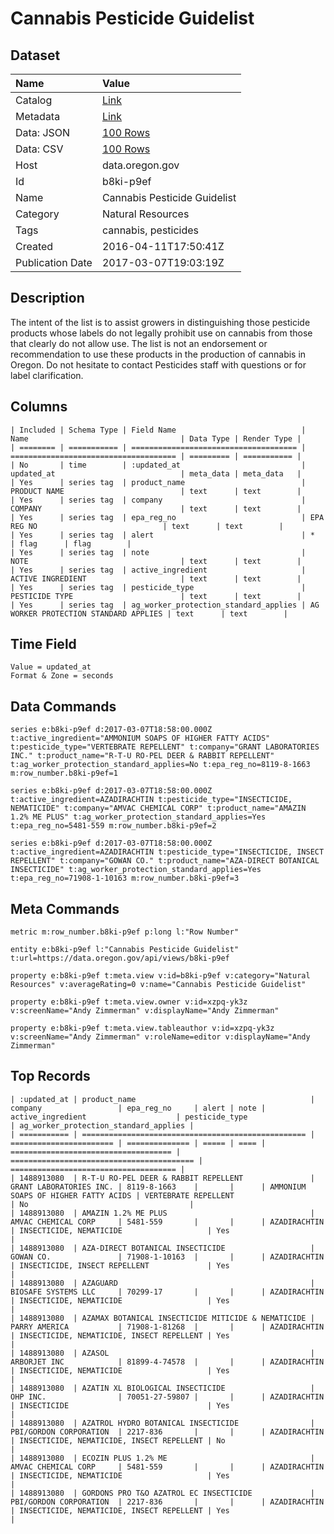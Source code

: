 # Cannabis Pesticide Guidelist

## Dataset

| Name | Value |
| :--- | :---- |
| Catalog | [Link](https://catalog.data.gov/dataset/cannabis-pesticide-guidelist) |
| Metadata | [Link](https://data.oregon.gov/api/views/b8ki-p9ef) |
| Data: JSON | [100 Rows](https://data.oregon.gov/api/views/b8ki-p9ef/rows.json?max_rows=100) |
| Data: CSV | [100 Rows](https://data.oregon.gov/api/views/b8ki-p9ef/rows.csv?max_rows=100) |
| Host | data.oregon.gov |
| Id | b8ki-p9ef |
| Name | Cannabis Pesticide Guidelist |
| Category | Natural Resources |
| Tags | cannabis, pesticides |
| Created | 2016-04-11T17:50:41Z |
| Publication Date | 2017-03-07T19:03:19Z |

## Description

The intent of the list is to assist growers in distinguishing those pesticide products whose labels do not legally prohibit use on cannabis from those that clearly do not allow use. The list is not an endorsement or recommendation to use these products in the production of cannabis in Oregon. Do not hesitate to contact Pesticides staff with questions or for label clarification.

## Columns

```ls
| Included | Schema Type | Field Name                            | Name                                  | Data Type | Render Type |
| ======== | =========== | ===================================== | ===================================== | ========= | =========== |
| No       | time        | :updated_at                           | updated_at                            | meta_data | meta_data   |
| Yes      | series tag  | product_name                          | PRODUCT NAME                          | text      | text        |
| Yes      | series tag  | company                               | COMPANY                               | text      | text        |
| Yes      | series tag  | epa_reg_no                            | EPA REG NO                            | text      | text        |
| Yes      | series tag  | alert                                 | *                                     | flag      | flag        |
| Yes      | series tag  | note                                  | NOTE                                  | text      | text        |
| Yes      | series tag  | active_ingredient                     | ACTIVE INGREDIENT                     | text      | text        |
| Yes      | series tag  | pesticide_type                        | PESTICIDE TYPE                        | text      | text        |
| Yes      | series tag  | ag_worker_protection_standard_applies | AG WORKER PROTECTION STANDARD APPLIES | text      | text        |
```

## Time Field

```ls
Value = updated_at
Format & Zone = seconds
```

## Data Commands

```ls
series e:b8ki-p9ef d:2017-03-07T18:58:00.000Z t:active_ingredient="AMMONIUM SOAPS OF HIGHER FATTY ACIDS" t:pesticide_type="VERTEBRATE REPELLENT" t:company="GRANT LABORATORIES  INC." t:product_name="R-T-U RO-PEL DEER & RABBIT REPELLENT" t:ag_worker_protection_standard_applies=No t:epa_reg_no=8119-8-1663 m:row_number.b8ki-p9ef=1

series e:b8ki-p9ef d:2017-03-07T18:58:00.000Z t:active_ingredient=AZADIRACHTIN t:pesticide_type="INSECTICIDE, NEMATICIDE" t:company="AMVAC CHEMICAL CORP" t:product_name="AMAZIN 1.2% ME PLUS" t:ag_worker_protection_standard_applies=Yes t:epa_reg_no=5481-559 m:row_number.b8ki-p9ef=2

series e:b8ki-p9ef d:2017-03-07T18:58:00.000Z t:active_ingredient=AZADIRACHTIN t:pesticide_type="INSECTICIDE, INSECT REPELLENT" t:company="GOWAN CO." t:product_name="AZA-DIRECT BOTANICAL INSECTICIDE" t:ag_worker_protection_standard_applies=Yes t:epa_reg_no=71908-1-10163 m:row_number.b8ki-p9ef=3
```

## Meta Commands

```ls
metric m:row_number.b8ki-p9ef p:long l:"Row Number"

entity e:b8ki-p9ef l:"Cannabis Pesticide Guidelist" t:url=https://data.oregon.gov/api/views/b8ki-p9ef

property e:b8ki-p9ef t:meta.view v:id=b8ki-p9ef v:category="Natural Resources" v:averageRating=0 v:name="Cannabis Pesticide Guidelist"

property e:b8ki-p9ef t:meta.view.owner v:id=xzpq-yk3z v:screenName="Andy Zimmerman" v:displayName="Andy Zimmerman"

property e:b8ki-p9ef t:meta.view.tableauthor v:id=xzpq-yk3z v:screenName="Andy Zimmerman" v:roleName=editor v:displayName="Andy Zimmerman"
```

## Top Records

```ls
| :updated_at | product_name                                       | company                 | epa_reg_no     | alert | note | active_ingredient                    | pesticide_type                            | ag_worker_protection_standard_applies | 
| =========== | ================================================== | ======================= | ============== | ===== | ==== | ==================================== | ========================================= | ===================================== | 
| 1488913080  | R-T-U RO-PEL DEER & RABBIT REPELLENT               | GRANT LABORATORIES INC. | 8119-8-1663    |       |      | AMMONIUM SOAPS OF HIGHER FATTY ACIDS | VERTEBRATE REPELLENT                      | No                                    | 
| 1488913080  | AMAZIN 1.2% ME PLUS                                | AMVAC CHEMICAL CORP     | 5481-559       |       |      | AZADIRACHTIN                         | INSECTICIDE, NEMATICIDE                   | Yes                                   | 
| 1488913080  | AZA-DIRECT BOTANICAL INSECTICIDE                   | GOWAN CO.               | 71908-1-10163  |       |      | AZADIRACHTIN                         | INSECTICIDE, INSECT REPELLENT             | Yes                                   | 
| 1488913080  | AZAGUARD                                           | BIOSAFE SYSTEMS LLC     | 70299-17       |       |      | AZADIRACHTIN                         | INSECTICIDE, NEMATICIDE                   | Yes                                   | 
| 1488913080  | AZAMAX BOTANICAL INSECTICIDE MITICIDE & NEMATICIDE | PARRY AMERICA           | 71908-1-81268  |       |      | AZADIRACHTIN                         | INSECTICIDE, NEMATICIDE, INSECT REPELLENT | Yes                                   | 
| 1488913080  | AZASOL                                             | ARBORJET INC            | 81899-4-74578  |       |      | AZADIRACHTIN                         | INSECTICIDE, NEMATICIDE                   | Yes                                   | 
| 1488913080  | AZATIN XL BIOLOGICAL INSECTICIDE                   | OHP INC.                | 70051-27-59807 |       |      | AZADIRACHTIN                         | INSECTICIDE                               | Yes                                   | 
| 1488913080  | AZATROL HYDRO BOTANICAL INSECTICIDE                | PBI/GORDON CORPORATION  | 2217-836       |       |      | AZADIRACHTIN                         | INSECTICIDE, NEMATICIDE, INSECT REPELLENT | No                                    | 
| 1488913080  | ECOZIN PLUS 1.2% ME                                | AMVAC CHEMICAL CORP     | 5481-559       |       |      | AZADIRACHTIN                         | INSECTICIDE, NEMATICIDE                   | Yes                                   | 
| 1488913080  | GORDONS PRO T&O AZATROL EC INSECTICIDE             | PBI/GORDON CORPORATION  | 2217-836       |       |      | AZADIRACHTIN                         | INSECTICIDE, NEMATICIDE, INSECT REPELLENT | Yes                                   | 
```